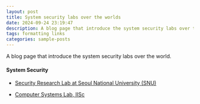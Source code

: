 ```yaml
---
layout: post
title: System security labs over the worlds
date: 2024-09-24 23:19:47
description: A blog page that introduce the system security labs over the world
tags: formatting links
categories: sample-posts
---
```


A blog page that introduce the system security labs over the world.

#### System Security

- [Security Research Lab at Seoul National University (SNU)](https://github.com/compsec-snu)

- [Computer Systems Lab, IISc](https://github.com/csl-iisc)
